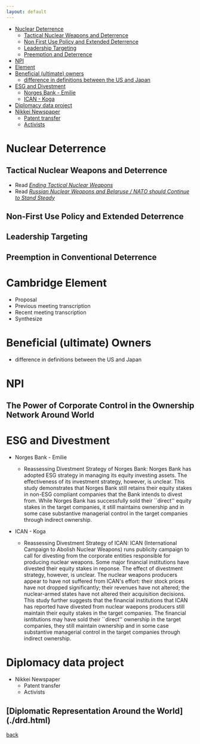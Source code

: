 ```yaml
---
layout: default
---
```


- [Nuclear Deterrence]()<br>
  - [Tactical Nuclear Weapons and Deterrence]()<br>
  - [Non First Use Policy and Extended Deterrence]()<br>
  - [Leadership Targeting]()<br>
  - [Preemption and Deterrence]()<br>
- [NPI]()<br>
- [Element]()<br>
- [Beneficial (ultimate) owners]()<br>
  - [difference in definitions between the US and Japan]()<br>
- [ESG and Divestment]()<br>
  - [Norges Bank - Emilie]()<br>
  - [ICAN - Koga]()<br>
- [Diplomacy data project]() 
- [Nikkei Newspaper]() 
  - [Patent transfer]() 
  - [Activists]() 

# Nuclear Deterrence
## Tactical Nuclear Weapons and Deterrence
- Read [_Ending Tactical Nuclear Weapons_](https://www.dropbox.com/scl/fi/q21tczum7kc0r3pa49240/EndingTacticalNuclearWeapons.pdf?rlkey=45athpyb9m3h7kul51j7dwbnz&dl=0)
- Read [_Russian Nuclear Weapons and Belaruse / NATO should Continue to Stand Steady_](https://councilonstrategicrisks.org/wp-content/uploads/2023/03/47-NuclearBelarus.pdf)

## Non-First Use Policy and Extended Deterrence
## Leadership Targeting
## Preemption in Conventional Deterrence

# Cambridge Element
  - Proposal
  - Previous meeting transcription
  - Recent meeting transcription
  - Synthesize

# Beneficial (ultimate) Owners
  - difference in definitions between the US and Japan

# NPI
## The Power of Corporate Control in the Ownership Network Around World

# ESG and Divestment
  - Norges Bank - Emilie
    - Reassessing Divestment Strategy of Norges Bank: 
Norges Bank has adopted ESG strategy in managing its equity investing assets. The effectiveness of its investment strategy, however, is unclear.  This study demonstrates that Norges Bank still retains their equity stakes in non-ESG compliant companies that the Bank intends to divest from.  While Norges Bank has successfully sold their ``direct'' equity stakes in the target companies, it still maintains ownership and in some case substantive managerial control in the target companies through indirect ownership.  

  - ICAN - Koga
    -  Reassessing Divestment Strategy of ICAN: ICAN (International Campaign to Abolish Nuclear Weapons) runs publicity campaign to call for divesting from the corporate entities responsible for producing nuclear weapons.  Some major financial institutions have divested their equity stakes in reponse.  The effect of divestment strategy, however, is unclear.  The nuclear weapons producers appear to have not suffered from ICAN's effort: their stock prices have not dropped significantly; their revenues have not altered; the nuclear-armed states have not altered their acquisition decisions.  This study further suggests that the financial institutions that ICAN has reported have divested from nuclear waepons producers still maintain their equity stakes in the target companies.  The financial isntitutions may have sold their ``direct'' ownership in the target companies, they still maintain ownership and in some case substantive managerial control in the target companies through indirect ownership.  


# Diplomacy data project
- Nikkei Newspaper
  - Patent transfer
  - Activists
  
## [Diplomatic Representation Around the World] (./drd.html) 





[back](./)
